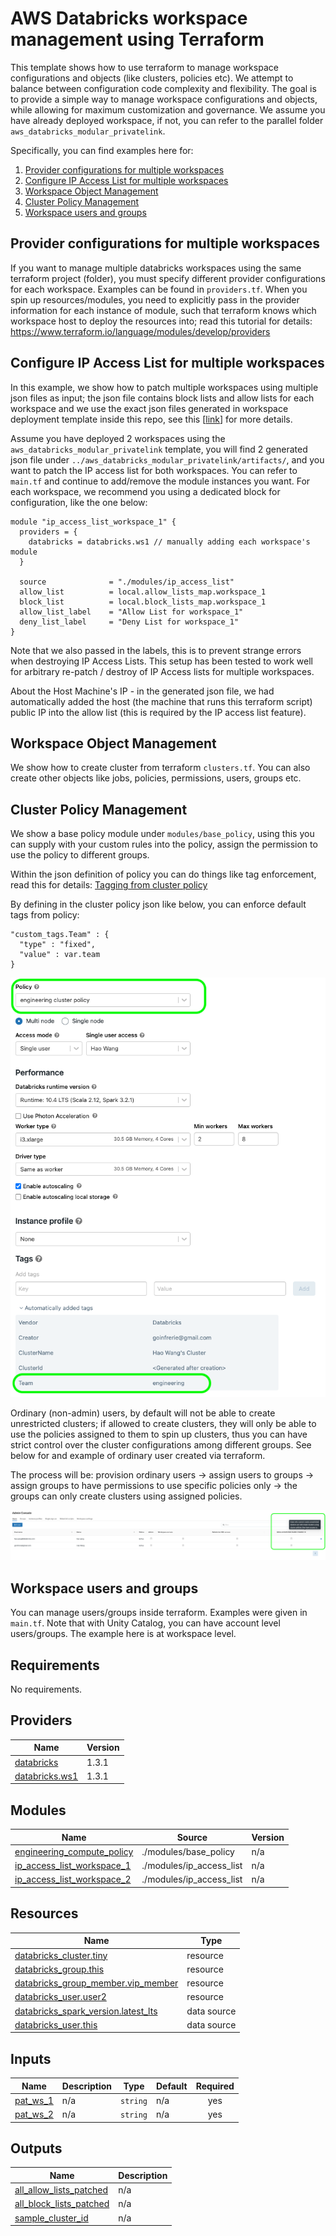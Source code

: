 AWS Databricks workspace management using Terraform
=========================

This template shows how to use terraform to manage workspace configurations and objects (like clusters, policies etc). We attempt to balance between configuration code complexity and flexibility. The goal is to provide a simple way to manage workspace configurations and objects, while allowing for maximum customization and governance. We assume you have already deployed workspace, if not, you can refer to the parallel folder `aws_databricks_modular_privatelink`. 


Specifically, you can find examples here for:
1. [Provider configurations for multiple workspaces](https://github.com/hwang-db/tf_aws_deployment/tree/main/aws_workspace_config#provider-configurations-for-multiple-workspaces)
2. [Configure IP Access List for multiple workspaces](https://github.com/hwang-db/tf_aws_deployment/tree/main/aws_workspace_config#configure-ip-access-list-for-multiple-workspaces)
3. [Workspace Object Management](https://github.com/hwang-db/tf_aws_deployment/tree/main/aws_workspace_config#workspace-object-management)
4. [Cluster Policy Management](https://github.com/hwang-db/tf_aws_deployment/tree/main/aws_workspace_config#cluster-policy-management)
5. [Workspace users and groups](https://github.com/hwang-db/tf_aws_deployment/tree/main/aws_workspace_config#workspace-users-and-groups)

## Provider configurations for multiple workspaces

If you want to manage multiple databricks workspaces using the same terraform project (folder), you must specify different provider configurations for each workspace. Examples can be found in `providers.tf`.
When you spin up resources/modules, you need to explicitly pass in the provider information for each instance of module, such that terraform knows which workspace host to deploy the resources into; read this tutorial for details: https://www.terraform.io/language/modules/develop/providers

## Configure IP Access List for multiple workspaces

In this example, we show how to patch multiple workspaces using multiple json files as input; the json file contains block lists and allow lists for each workspace and we use the exact json files generated in workspace deployment template inside this repo, see this [[link](https://github.com/hwang-db/tf_aws_deployment/tree/main/aws_databricks_modular_privatelink#ip-access-list)] for more details.

Assume you have deployed 2 workspaces using the `aws_databricks_modular_privatelink` template, you will find 2 generated json file under `../aws_databricks_modular_privatelink/artifacts/`, and you want to patch the IP access list for both workspaces. You can refer to `main.tf` and continue to add/remove the module instances you want. For each workspace, we recommend you using a dedicated block for configuration, like the one below:

```hcl
module "ip_access_list_workspace_1" {
  providers = {
    databricks = databricks.ws1 // manually adding each workspace's module
  }

  source              = "./modules/ip_access_list"
  allow_list          = local.allow_lists_map.workspace_1
  block_list          = local.block_lists_map.workspace_1
  allow_list_label    = "Allow List for workspace_1"
  deny_list_label     = "Deny List for workspace_1"
}
```

Note that we also passed in the labels, this is to prevent strange errors when destroying IP Access Lists. This setup has been tested to work well for arbitrary re-patch / destroy of IP Access lists for multiple workspaces.

About the Host Machine's IP - in the generated json file, we had automatically added the host (the machine that runs this terraform script) public IP into the allow list (this is required by the IP access list feature).

## Workspace Object Management

We show how to create cluster from terraform `clusters.tf`. You can also create other objects like jobs, policies, permissions, users, groups etc.

## Cluster Policy Management

We show a base policy module under `modules/base_policy`, using this you can supply with your custom rules into the policy, assign the permission to use the policy to different groups.

Within the json definition of policy you can do things like tag enforcement, read this for details: [Tagging from cluster policy](https://registry.terraform.io/providers/databricks/databricks/latest/docs/resources/cluster_policy)

By defining in the cluster policy json like below, you can enforce default tags from policy:

    "custom_tags.Team" : {
      "type" : "fixed",
      "value" : var.team
    }

![alt text](https://raw.githubusercontent.com/databricks/terraform-databricks-examples/main/examples/aws-workspace-config/images/custom-tags.png?raw=true)

Ordinary (non-admin) users, by default will not be able to create unrestricted clusters; if allowed to create clusters, they will only be able to use the policies assigned to them to spin up clusters, thus you can have strict control over the cluster configurations among different groups. See below for and example of ordinary user created via terraform.

The process will be: provision ordinary users -> assign users to groups -> assign groups to have permissions to use specific policies only -> the groups can only create clusters using assigned policies.

![alt text](https://raw.githubusercontent.com/databricks/terraform-databricks-examples/main/examples/aws-workspace-config/images/policy.png?raw=true)

## Workspace users and groups

You can manage users/groups inside terraform. Examples were given in `main.tf`. Note that with Unity Catalog, you can have account level users/groups. The example here is at workspace level.

<!-- BEGIN_TF_DOCS -->
## Requirements

No requirements.

## Providers

| Name                                                                               | Version |
| ---------------------------------------------------------------------------------- | ------- |
| <a name="provider_databricks"></a> [databricks](#provider\_databricks)             | 1.3.1   |
| <a name="provider_databricks.ws1"></a> [databricks.ws1](#provider\_databricks.ws1) | 1.3.1   |

## Modules

| Name                                                                                                                       | Source                   | Version |
| -------------------------------------------------------------------------------------------------------------------------- | ------------------------ | ------- |
| <a name="module_engineering_compute_policy"></a> [engineering\_compute\_policy](#module\_engineering\_compute\_policy)     | ./modules/base_policy    | n/a     |
| <a name="module_ip_access_list_workspace_1"></a> [ip\_access\_list\_workspace\_1](#module\_ip\_access\_list\_workspace\_1) | ./modules/ip_access_list | n/a     |
| <a name="module_ip_access_list_workspace_2"></a> [ip\_access\_list\_workspace\_2](#module\_ip\_access\_list\_workspace\_2) | ./modules/ip_access_list | n/a     |

## Resources

| Name                                                                                                                                        | Type        |
| ------------------------------------------------------------------------------------------------------------------------------------------- | ----------- |
| [databricks_cluster.tiny](https://registry.terraform.io/providers/databricks/databricks/latest/docs/resources/cluster)                      | resource    |
| [databricks_group.this](https://registry.terraform.io/providers/databricks/databricks/latest/docs/resources/group)                          | resource    |
| [databricks_group_member.vip_member](https://registry.terraform.io/providers/databricks/databricks/latest/docs/resources/group_member)      | resource    |
| [databricks_user.user2](https://registry.terraform.io/providers/databricks/databricks/latest/docs/resources/user)                           | resource    |
| [databricks_spark_version.latest_lts](https://registry.terraform.io/providers/databricks/databricks/latest/docs/data-sources/spark_version) | data source |
| [databricks_user.this](https://registry.terraform.io/providers/databricks/databricks/latest/docs/data-sources/user)                         | data source |

## Inputs

| Name                                                           | Description | Type     | Default | Required |
| -------------------------------------------------------------- | ----------- | -------- | ------- | :------: |
| <a name="input_pat_ws_1"></a> [pat\_ws\_1](#input\_pat\_ws\_1) | n/a         | `string` | n/a     |   yes    |
| <a name="input_pat_ws_2"></a> [pat\_ws\_2](#input\_pat\_ws\_2) | n/a         | `string` | n/a     |   yes    |

## Outputs

| Name                                                                                                            | Description |
| --------------------------------------------------------------------------------------------------------------- | ----------- |
| <a name="output_all_allow_lists_patched"></a> [all\_allow\_lists\_patched](#output\_all\_allow\_lists\_patched) | n/a         |
| <a name="output_all_block_lists_patched"></a> [all\_block\_lists\_patched](#output\_all\_block\_lists\_patched) | n/a         |
| <a name="output_sample_cluster_id"></a> [sample\_cluster\_id](#output\_sample\_cluster\_id)                     | n/a         |
<!-- END_TF_DOCS -->